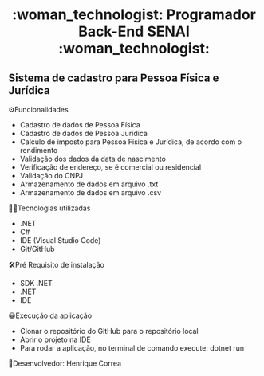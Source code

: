 <h1 align="center"> 
  :woman_technologist: Programador Back-End SENAI  :woman_technologist:  
</h1>                             

## Sistema de cadastro para Pessoa Física e Jurídica


⚙️Funcionalidades
  - Cadastro de dados de Pessoa Física
  - Cadastro de dados de Pessoa Jurídica
  - Calculo de imposto para Pessoa Física e Jurídica, de acordo com o rendimento
  - Validação dos dados da data de nascimento
  - Verificação de endereço, se é comercial ou residencial
  - Validação do CNPJ
  - Armazenamento de dados em arquivo .txt
  - Armazenamento de dados em arquivo .csv
  
  🧑‍💻Tecnologias utilizadas
  - .NET
  - C#
  - IDE (Visual Studio Code)
  - Git/GitHub
  
  🛠️Pré Requisito de instalação
  - SDK .NET
  - .NET
  - IDE 
  
  😀Execução da aplicação
  
  - Clonar o repositório do GitHub para o repositório local
  - Abrir o projeto na IDE
  - Para rodar a aplicação, no terminal de comando execute: dotnet run
  
   
  👷Desenvolvedor:  Henrique Correa
   
   
  









